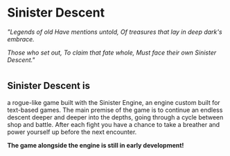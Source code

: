 # Sinister Descent
*"Legends of old
Have mentions untold,
Of treasures that lay
in deep dark's embrace.*

*Those who set out,
To claim that fate whole,
Must face their own
Sinister Descent."*
#
## Sinister Descent is
a rogue-like game built with the Sinister Engine, an engine custom built for text-based games. The main premise of the game is to continue an endless descent deeper and deeper into the depths, going through a cycle between shop and battle. After each fight you have a chance to take a breather and power yourself up before the next encounter.

**The game alongside the engine is still in early development!**